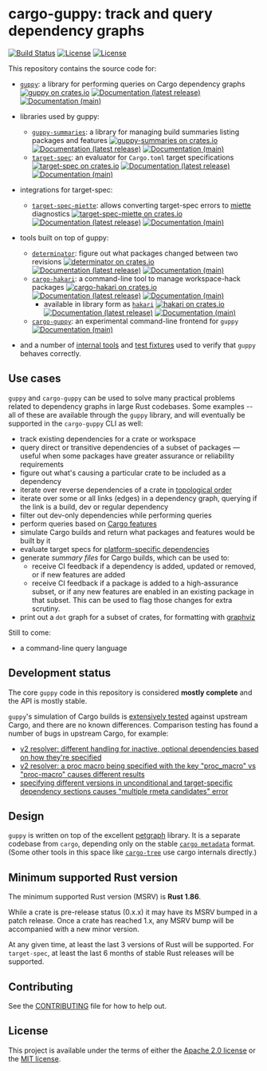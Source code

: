# cargo-guppy: track and query dependency graphs

[![Build Status](https://github.com/guppy-rs/guppy/workflows/CI/badge.svg?branch=main)](<(https://github.com/guppy-rs/guppy/actions?query=workflow%3ACI+branch%3Amain)>)
[![License](https://img.shields.io/badge/license-Apache-green.svg)](LICENSE-APACHE) [![License](https://img.shields.io/badge/license-MIT-green.svg)](LICENSE-MIT)

This repository contains the source code for:

- [`guppy`](guppy): a library for performing queries on Cargo dependency graphs [![guppy on crates.io](https://img.shields.io/crates/v/guppy)](https://crates.io/crates/guppy) [![Documentation (latest release)](https://docs.rs/guppy/badge.svg)](https://docs.rs/guppy/) [![Documentation (main)](https://img.shields.io/badge/docs-main-59f)](https://guppy-rs.github.io/guppy/rustdoc/guppy/)
- libraries used by guppy:
  - [`guppy-summaries`](guppy-summaries): a library for managing build summaries listing packages and features [![guppy-summaries on crates.io](https://img.shields.io/crates/v/guppy-summaries)](https://crates.io/crates/guppy-summaries) [![Documentation (latest release)](https://docs.rs/guppy-summaries/badge.svg)](https://docs.rs/guppy-summaries/) [![Documentation (main)](https://img.shields.io/badge/docs-main-59f)](https://guppy-rs.github.io/guppy/rustdoc/guppy_summaries/)
  - [`target-spec`](target-spec): an evaluator for `Cargo.toml` target specifications [![target-spec on crates.io](https://img.shields.io/crates/v/target-spec)](https://crates.io/crates/target-spec) [![Documentation (latest release)](https://docs.rs/target-spec/badge.svg)](https://docs.rs/target-spec/) [![Documentation (main)](https://img.shields.io/badge/docs-main-59f)](https://guppy-rs.github.io/guppy/rustdoc/target_spec/)
- integrations for target-spec:

  - [`target-spec-miette`](target-spec-miette): allows converting target-spec errors to [miette](https://docs.rs/miette) diagnostics [![target-spec-miette on crates.io](https://img.shields.io/crates/v/target-spec-miette)](https://crates.io/crates/target-spec-miette) [![Documentation (latest release)](https://docs.rs/target-spec-miette/badge.svg)](https://docs.rs/target-spec-miette/) [![Documentation (main)](https://img.shields.io/badge/docs-main-59f)](https://guppy-rs.github.io/guppy/rustdoc/target_spec_miette/)

- tools built on top of guppy:
  - [`determinator`](tools/determinator): figure out what packages changed between two revisions [![determinator on crates.io](https://img.shields.io/crates/v/determinator)](https://crates.io/crates/determinator) [![Documentation (latest release)](https://docs.rs/determinator/badge.svg)](https://docs.rs/determinator/) [![Documentation (main)](https://img.shields.io/badge/docs-main-59f)](https://guppy-rs.github.io/guppy/rustdoc/determinator/)
  - [`cargo-hakari`](tools/cargo-hakari): a command-line tool to manage workspace-hack packages [![cargo-hakari on crates.io](https://img.shields.io/crates/v/cargo-hakari)](https://crates.io/crates/cargo-hakari) [![Documentation (latest release)](https://docs.rs/cargo-hakari/badge.svg)](https://docs.rs/cargo-hakari/) [![Documentation (main)](https://img.shields.io/badge/docs-main-59f)](https://guppy-rs.github.io/guppy/rustdoc/cargo_hakari/)
    - available in library form as [`hakari`](tools/hakari) [![hakari on crates.io](https://img.shields.io/crates/v/hakari)](https://crates.io/crates/hakari) [![Documentation (latest release)](https://docs.rs/hakari/badge.svg)](https://docs.rs/hakari/) [![Documentation (main)](https://img.shields.io/badge/docs-main-59f)](https://guppy-rs.github.io/guppy/rustdoc/hakari/)
  - [`cargo-guppy`](cargo-guppy): an experimental command-line frontend for `guppy` [![Documentation (main)](https://img.shields.io/badge/docs-main-59f)](https://guppy-rs.github.io/guppy/rustdoc/cargo_guppy/)
- and a number of [internal tools](internal-tools) and [test fixtures](fixtures) used to verify that `guppy` behaves correctly.

## Use cases

`guppy` and `cargo-guppy` can be used to solve many practical problems related to dependency graphs in large Rust
codebases. Some examples -- all of these are available through the `guppy` library, and will eventually be supported in
the `cargo-guppy` CLI as well:

- track existing dependencies for a crate or workspace
- query direct or transitive dependencies of a subset of packages — useful when some packages have greater assurance or
  reliability requirements
- figure out what's causing a particular crate to be included as a dependency
- iterate over reverse dependencies of a crate in [topological order](https://en.wikipedia.org/wiki/Topological_sorting)
- iterate over some or all links (edges) in a dependency graph, querying if the link is a build, dev or regular
  dependency
- filter out dev-only dependencies while performing queries
- perform queries based on [Cargo features](https://doc.rust-lang.org/cargo/reference/features.html)
- simulate Cargo builds and return what packages and features would be built by it
- evaluate target specs for [platform-specific dependencies](https://doc.rust-lang.org/cargo/reference/specifying-dependencies.html#platform-specific-dependencies)
- generate _summary files_ for Cargo builds, which can be used to:
  - receive CI feedback if a dependency is added, updated or removed, or if new features are added
  - receive CI feedback if a package is added to a high-assurance subset, or if any new features are enabled in
    an existing package in that subset. This can be used to flag those changes for extra scrutiny.
- print out a `dot` graph for a subset of crates, for formatting with [graphviz](https://www.graphviz.org/)

Still to come:

- a command-line query language

## Development status

The core `guppy` code in this repository is considered **mostly complete** and the API is mostly stable.

`guppy`'s simulation of Cargo builds is [extensively tested](https://github.com/guppy-rs/guppy/blob/main/internal-tools/cargo-compare/src/lib.rs) against upstream Cargo, and there are no known differences.
Comparison testing has found a number of bugs in upstream Cargo, for example:

- [v2 resolver: different handling for inactive, optional dependencies based on how they're specified](https://github.com/rust-lang/cargo/issues/8316)
- [v2 resolver: a proc macro being specified with the key "proc_macro" vs "proc-macro" causes different results](https://github.com/rust-lang/cargo/issues/8315)
- [specifying different versions in unconditional and target-specific dependency sections causes "multiple rmeta candidates" error](https://github.com/rust-lang/cargo/issues/8032)

## Design

`guppy` is written on top of the excellent [petgraph](https://github.com/petgraph/petgraph) library. It is a separate
codebase from `cargo`, depending only on the stable [`cargo
metadata`](https://doc.rust-lang.org/cargo/commands/cargo-metadata.html) format. (Some other tools in this space like
[`cargo-tree`](https://github.com/sfackler/cargo-tree) use cargo internals directly.)

## Minimum supported Rust version

The minimum supported Rust version (MSRV) is **Rust 1.86**.

While a crate is pre-release status (0.x.x) it may have its MSRV bumped in a patch release. Once a crate has reached
1.x, any MSRV bump will be accompanied with a new minor version.

At any given time, at least the last 3 versions of Rust will be supported. For `target-spec`, at least
the last 6 months of stable Rust releases will be supported.

## Contributing

See the [CONTRIBUTING](CONTRIBUTING.md) file for how to help out.

## License

This project is available under the terms of either the [Apache 2.0 license](LICENSE-APACHE) or the [MIT
license](LICENSE-MIT).
